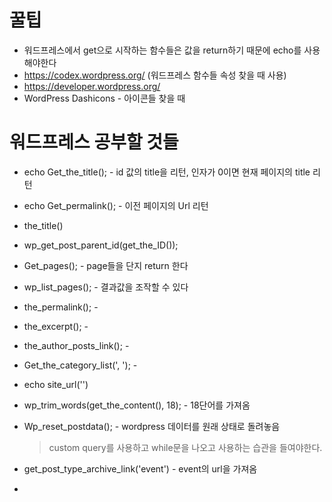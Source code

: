 # 꿀팁

- 워드프레스에서 get으로 시작하는 함수들은 값을 return하기 때문에 echo를 사용해야한다
- https://codex.wordpress.org/ (워드프레스 함수들 속성 찾을 때 사용)
- https://developer.wordpress.org/
- WordPress Dashicons - 아이콘들 찾을 때







# 워드프레스 공부할 것들

- echo Get_the_title(); - id 값의 title을 리턴, 인자가 0이면 현재 페이지의 title 리턴

- echo Get_permalink(); - 이전 페이지의 Url 리턴

- the_title()

- wp_get_post_parent_id(get_the_ID()); 

- Get_pages(); - page들을 단지 return 한다

- wp_list_pages(); - 결과값을 조작할 수 있다
- the_permalink(); -
- the_excerpt(); - 
- the_author_posts_link(); - 
- Get_the_category_list(', '); - 

- echo site_url('')

- wp_trim_words(get_the_content(), 18); - 18단어를 가져옴

- Wp_reset_postdata(); - wordpress 데이터를 원래 상태로 돌려놓음

  > custom query를 사용하고 while문을 나오고 사용하는 습관을 들여야한다.

- get_post_type_archive_link('event') - event의 url을 가져옴

- 

